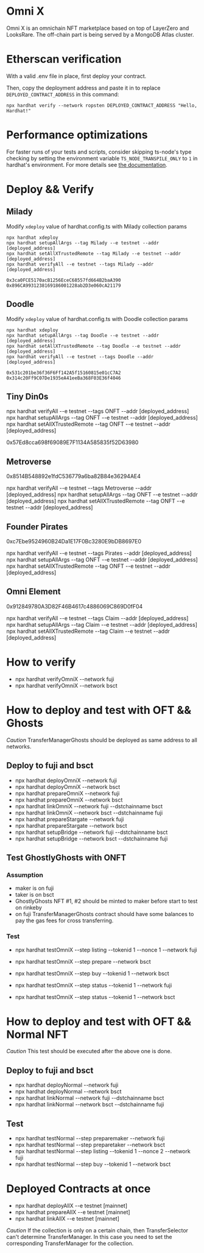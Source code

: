 # Omni X

Omni X is an omnichain NFT marketplace based on top of LayerZero and LooksRare. The off-chain part is being served by a MongoDB Atlas cluster.

# Etherscan verification

With a valid .env file in place, first deploy your contract.

Then, copy the deployment address and paste it in to replace `DEPLOYED_CONTRACT_ADDRESS` in this command:

```shell
npx hardhat verify --network ropsten DEPLOYED_CONTRACT_ADDRESS "Hello, Hardhat!"
```

# Performance optimizations

For faster runs of your tests and scripts, consider skipping ts-node's type checking by setting the environment variable `TS_NODE_TRANSPILE_ONLY` to `1` in hardhat's environment. For more details see [the documentation](https://hardhat.org/guides/typescript.html#performance-optimizations).

# Deploy && Verify

## Milady
Modify `xdeploy` value of hardhat.config.ts with Milady collection params
```
npx hardhat xdeploy
npx hardhat setupAllArgs --tag Milady --e testnet --addr [deployed_address]
npx hardhat setAllXTrustedRemote --tag Milady --e testnet --addr [deployed_address]
npx hardhat verifyAll --e testnet --tags Milady --addr [deployed_address]

0x3ca0FCE5170acB1256EceC68557fd664B2baA390
0x896CA9931238169186001228ab2D3e060cA21179
```

## Doodle
Modify `xdeploy` value of hardhat.config.ts with Doodle collection params
```
npx hardhat xdeploy
npx hardhat setupAllArgs --tag Doodle --e testnet --addr [deployed_address]
npx hardhat setAllXTrustedRemote --tag Doodle --e testnet --addr [deployed_address]
npx hardhat verifyAll --e testnet --tags Doodle --addr [deployed_address]

0x531c201be36f36F6Ff142A5f15160815e01cC7A2
0x314c20Ff9C07De1935eA41eeBa368F03E36f4046
```

## Tiny Din0s
npx hardhat verifyAll --e testnet --tags ONFT --addr [deployed_address]
npx hardhat setupAllArgs --tag ONFT --e testnet --addr [deployed_address]
npx hardhat setAllXTrustedRemote --tag ONFT --e testnet --addr [deployed_address]

0x57Ed8cca698f69089E7F1134A585835f52D63980
## Metroverse
0x8514B548892e1fdC536779a6ba82B84e36294AE4

npx hardhat verifyAll --e testnet --tags Metroverse --addr [deployed_address]
npx hardhat setupAllArgs --tag ONFT --e testnet --addr [deployed_address]
npx hardhat setAllXTrustedRemote --tag ONFT --e testnet --addr [deployed_address]

## Founder Pirates
0xc7Ebe9524960B24Da1E17F0Bc3280E9bDB8697E0

npx hardhat verifyAll --e testnet --tags Pirates --addr [deployed_address]
npx hardhat setupAllArgs --tag ONFT --e testnet --addr [deployed_address]
npx hardhat setAllXTrustedRemote --tag ONFT --e testnet --addr [deployed_address]

## Omni Element
0x912849780A3D82F46B4617c4886069C869D0fF04

npx hardhat verifyAll --e testnet --tags Claim --addr [deployed_address]
npx hardhat setupAllArgs --tag Claim --e testnet --addr [deployed_address]
npx hardhat setAllXTrustedRemote --tag Claim --e testnet --addr [deployed_address]
# How to verify
- npx hardhat verifyOmniX --network fuji
- npx hardhat verifyOmniX --network bsct

# How to deploy and test with OFT && Ghosts
 *Caution* 
 TransferManagerGhosts should be deployed as same address to all networks.
## Deploy to fuji and bsct
- npx hardhat deployOmniX --network fuji
- npx hardhat deployOmniX --network bsct
- npx hardhat prepareOmniX --network fuji
- npx hardhat prepareOmniX --network bsct
- npx hardhat linkOmniX --network fuji --dstchainname bsct
- npx hardhat linkOmniX --network bsct --dstchainname fuji
- npx hardhat prepareStargate --network fuji
- npx hardhat prepareStargate --network bsct
- npx hardhat setupBridge --network fuji --dstchainname bsct
- npx hardhat setupBridge --network bsct --dstchainname fuji

## Test GhostlyGhosts with ONFT
### Assumption
- maker is on fuji
- taker is on bsct
- GhostlyGhosts NFT #1, #2 should be minted to maker before start to test on rinkeby
- on fuji TransferManagerGhosts contract should have some balances to pay the gas fees for cross transferring.

### Test
- npx hardhat testOmniX --step listing --tokenid 1 --nonce 1 --network fuji
- npx hardhat testOmniX --step prepare --network bsct
- npx hardhat testOmniX --step buy --tokenid 1 --network bsct

- npx hardhat testOmniX --step status --tokenid 1 --network fuji
- npx hardhat testOmniX --step status --tokenid 1 --network bsct

# How to deploy and test with OFT && Normal NFT
 *Caution* 
 This test should be executed after the above one is done.
## Deploy to fuji and bsct
- npx hardhat deployNormal --network fuji
- npx hardhat deployNormal --network bsct
- npx hardhat linkNormal --network fuji --dstchainname bsct
- npx hardhat linkNormal --network bsct --dstchainname fuji

## Test
- npx hardhat testNormal --step preparemaker --network fuji
- npx hardhat testNormal --step preparetaker --network bsct
- npx hardhat testNormal --step listing --tokenid 1 --nonce 2 --network fuji
- npx hardhat testNormal --step buy --tokenid 1 --network bsct

# Deployed Contracts at once
- npx hardhat deployAllX --e testnet [mainnet]
- npx hardhat prepareAllX --e testnet [mainnet]
- npx hardhat linkAllX --e testnet [mainnet]

*Caution*
If the collection is only on a certain chain, then TransferSelector can't determine TransferManager.
In this case you need to set the corresponding TransferManager for the collection.
